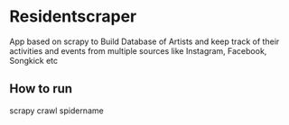 # Residentscraper

App based on scrapy to Build Database of Artists and keep track of their activities and events from multiple sources like Instagram, Facebook, Songkick etc


## How to run

scrapy crawl spidername
